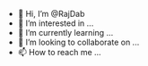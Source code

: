 - 👋 Hi, I’m @RajDab
- 👀 I’m interested in ...
- 🌱 I’m currently learning ...
- 💞️ I’m looking to collaborate on ...
- 📫 How to reach me ...

<!---
RajDab/RajDab is a ✨ special ✨ repository because its `README.md` (this file) appears on your GitHub profile.
You can click the Preview link to take a look at your changes.
--->
